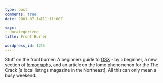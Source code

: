 ```yaml
---
type: post
comments: true
date: 2001-07-14T11:11:00Z

tags:
- Uncategorized
title: Front Burner

wordpress_id: 1225
---
```


Stuff on the front burner: A beginners guide to [OSX](http://www.apple.com/macosx/) - by a beginner, a new section of [lomographs](http://www.lomo.com), and an article on the lomo phenomenon for the The Crack [a local listings magazine in the Northeast]. All this can only mean a busy weekend. 
